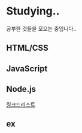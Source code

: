 # Studying..
공부한 것들을 모으는 중입니다..

## HTML/CSS

## JavaScript

## Node.js
[링크드리스트](https://github.com/Tozinoo/Studying/blob/main/NodeJS/SLL.js)
## ex
